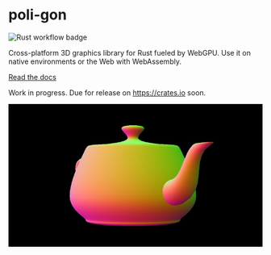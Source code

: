 # poli-gon

![Rust workflow badge](https://github.com/cszach/poli-gon/actions/workflows/rust.yml/badge.svg)

Cross-platform 3D graphics library for Rust fueled by WebGPU. Use it on native
environments or the Web with WebAssembly.

[Read the docs][docs]

[docs]: https://zachnguyen.com/poli_gon

Work in progress. Due for release on <https://crates.io> soon.

![A rendering of the Utah teapot with its vertex normals as RGB colors.](./poli-teapot.jpg)
